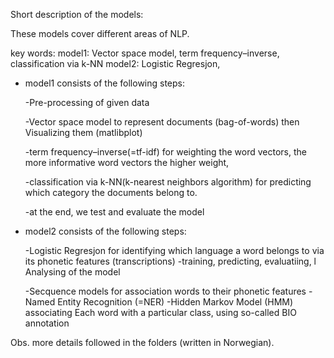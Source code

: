 Short description of the models:


These models cover different areas of NLP.

key words:
model1:  Vector space model, term frequency–inverse, classification via k-NN
model2: Logistic Regresjon, 



- model1 consists of the following steps:

  -Pre-processing of given data
  
  -Vector space model to represent documents (bag-of-words) then  Visualizing them (matlibplot) 
  
  -term frequency–inverse(=tf-idf) for weighting the word vectors, the more informative word vectors the higher weight, 
  
  -classification via k-NN(k-nearest neighbors algorithm) for predicting which category the documents belong to. 
  
  -at the end, we test and  evaluate the model
  
 


- model2 consists of the following steps:

  -Logistic Regresjon for identifying which language a word belongs to via its phonetic features (transcriptions) 
    -training, predicting, evaluatiing, l Analysing of the model

  -Secquence models for association words to their phonetic features
    -Named Entity Recognition (=NER)
    -Hidden Markov Model (HMM) associating Each word with a particular class, 
      using so-called BIO annotation

 
 Obs. more details followed  in the folders (written in Norwegian).
 
